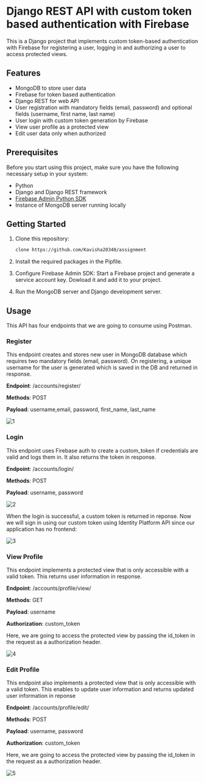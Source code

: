 # Django REST API with custom token based authentication with Firebase

This is a Django project that implements custom token-based authentication with Firebase for registering a user, logging in and authorizing a user to access protected views.
## Features

- MongoDB to store user data 
- Firebase for token based authentication
- Django REST for web API
- User registration with mandatory fields (email, password) and optional fields (username, first name, last name)
- User login with custom token generation by Firebase
- View user profile as a protected view
- Edit user data only when authorized

## Prerequisites

Before you start using this project, make sure you have the following necessary setup in your system:

- Python
- Django and Django REST framework
- [Firebase Admin Python SDK](https://firebase.google.com/docs/reference/admin/python)
- Instance of MongoDB server running locally

## Getting Started

1. Clone this repository:

   ```bash
   clone https://github.com/Kavisha20340/assignment

2. Install the required packages in the Pipfile.

3. Configure Firebase Admin SDK: Start a Firebase project and generate a service account key. Dowload it and add it to your project.
  
4. Run the MongoDB server and Django development server.
   

## Usage

This API has four endpoints that we are going to consume using Postman.

### Register

This endpoint creates and stores new user in MongoDB database which requires two mandatory fields (email, password). On registering, a unique username for the user is generated which is saved in the DB and returned in response.

**Endpoint**: /accounts/register/

**Methods**: POST

**Payload**: username,email, password, first_name, last_name

![1](https://github.com/Kavisha20340/assignment/assets/56486195/159ca28e-536b-4e04-90ed-2b620a5223af)

### Login

This endpoint uses Firebase auth to create a custom_token if credentials are valid and logs them in. It also returns the token in response.

**Endpoint**: /accounts/login/

**Methods**: POST

**Payload**: username, password

![2](https://github.com/Kavisha20340/assignment/assets/56486195/c7794913-13f0-4806-9b62-7c9b88249c92)

When the login is successful, a custom token is returned in reponse. Now we will sign in using our custom token using Identity Platform API since our application has no frontend:  

![3](https://github.com/Kavisha20340/assignment/assets/56486195/213de196-c820-40db-aa0a-518e252a6110)
    
### View Profile

This endpoint implements a protected view that is only accessible with a valid token. This returns user information in response.

**Endpoint**: /accounts/profile/view/

**Methods**: GET

**Payload**: username

**Authorization**: custom_token

Here, we are going to access the protected view by passing the id_token in the request as a authorization header.

![4](https://github.com/Kavisha20340/assignment/assets/56486195/af638fa6-2db7-4999-8a80-2f7c4f70410a)

### Edit Profile

This endpoint also implements a protected view that is only accessible with a valid token. This enables to update user information and returns updated user information in reponse

**Endpoint**: /accounts/profile/edit/

**Methods**: POST

**Payload**: username, password

**Authorization**: custom_token

Here, we are going to access the protected view by passing the id_token in the request as a authorization header.

![5](https://github.com/Kavisha20340/assignment/assets/56486195/0f82cc32-14f3-48b3-9755-a29ef81618ca)
